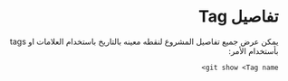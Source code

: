 ﻿<div dir = rtl >

# تفاصيل Tag 

يمكن عرض جميع تفاصيل المشروع لنقطه معينه بالتاريخ باستخدام العلامات او tags بأستخدام الأمر:

`git show <Tag name> `

 </dir>
